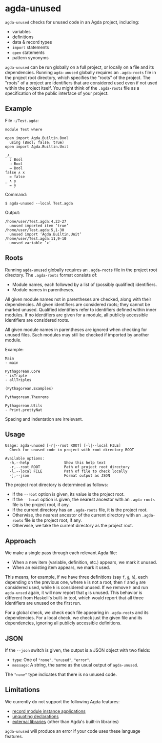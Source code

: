 # agda-unused

`agda-unused` checks for unused code in an Agda project, including:

- variables
- definitions
- data & record types
- `import` statements
- `open` statements
- pattern synonyms

`agda-unused` can be run globally on a full project, or locally on a file and
its dependencies. Running `agda-unused` globally requires an `.agda-roots` file
in the project root directory, which specifies the "roots" of the project. The
"roots" of a project are identifiers that are considered used even if not used
within the project itself. You might think of the `.agda-roots` file as a
specification of the public interface of your project.

## Example

File `~/Test.agda`:

```
module Test where

open import Agda.Builtin.Bool
  using (Bool; false; true)
open import Agda.Builtin.Unit

_∧_
  : Bool
  → Bool
  → Bool
false ∧ x
  = false
_ ∧ y
  = y
```

Command:

```
$ agda-unused --local Test.agda
```

Output:

```
/home/user/Test.agda:4,23-27
  unused imported item ‘true’
/home/user/Test.agda:5,1-30
  unused import ‘Agda.Builtin.Unit’
/home/user/Test.agda:11,9-10
  unused variable ‘x’
```

## Roots

Running `agda-unused` globally requires an `.agda-roots` file in the project
root directory. The `.agda-roots` format consists of:

- Module names, each followed by a list of (possibly qualified) identifiers.
- Module names in parentheses.

All given module names not in parentheses are checked, along with their
dependencies. All given identifiers are considered roots; they cannot be marked
unused. Qualified identifiers refer to identifiers defined within inner modules.
If no identifiers are given for a module, all publicly accessible identifiers
are considered roots.

All given module names in parentheses are ignored when checking for unused
files. Such modules may still be checked if imported by another module.

Example:

```
Main
- main

Pythagorean.Core
- isTriple
- allTriples

(Pythagorean.Examples)

Pythagorean.Theorems

Pythagorean.Utils
- Print.prettyNat
```

Spacing and indentation are irrelevant.

## Usage

```
Usage: agda-unused [-r|--root ROOT] [-l|--local FILE]
  Check for unused code in project with root directory ROOT

Available options:
  -h,--help                Show this help text
  -r,--root ROOT           Path of project root directory
  -l,--local FILE          Path of file to check locally
  -j,--json                Format output as JSON 
```

The project root directory is determined as follows:

- If the `--root` option is given, its value is the project root.
- If the `--local` option is given, the nearest ancestor with an `.agda-roots`
  file is the project root, if any.
- If the current directory has an `.agda-roots` file, it is the project root.
- Otherwise, the nearest ancestor of the current directory with an `.agda-roots`
  file is the project root, if any.
- Otherwise, we take the current directory as the project root.

## Approach

We make a single pass through each relevant Agda file:

- When a new item (variable, definition, etc.) appears, we mark it unused.
- When an existing item appears, we mark it used.

This means, for example, if we have three definitions (say `f`, `g`, `h`), each
depending on the previous one, where `h` is not a root, then `f` and `g` are
considered used, while `h` is considered unused. If we remove `h` and run
`agda-unsed` again, it will now report that `g` is unused. This behavior is
different from Haskell's built-in tool, which would report that all three
identifiers are unused on the first run.

For a global check, we check each file appearing in `.agda-roots` and its
dependencies. For a local check, we check just the given file and its
dependencies, ignoring all publicly accessible definitions.

## JSON

If the `--json` switch is given, the output is a JSON object with two fields:

- `type`: One of `"none"`, `"unused"`, `"error"`.
- `message`: A string, the same as the usual output of `agda-unused`.

The `"none"` type indicates that there is no unused code.

## Limitations

We currently do not support the following Agda features:

- [record module instance applications](https://agda.readthedocs.io/en/v2.6.1.1/language/module-system.html#parameterised-modules)
- [unquoting declarations](https://agda.readthedocs.io/en/v2.6.1.1/language/reflection.html#id3)
- [external libraries](https://agda.readthedocs.io/en/v2.6.1.1/tools/package-system.html)
(other than Agda's built-in libraries)

`agda-unused` will produce an error if your code uses these language features.


